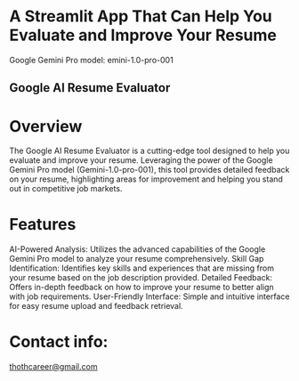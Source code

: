 # A Streamlit App That Can Help You Evaluate and Improve Your Resume

Google Gemini Pro model: emini-1.0-pro-001


## Google AI Resume Evaluator
# Overview
The Google AI Resume Evaluator is a cutting-edge tool designed to help you evaluate and improve your resume. Leveraging the power of the Google Gemini Pro model (Gemini-1.0-pro-001), this tool provides detailed feedback on your resume, highlighting areas for improvement and helping you stand out in competitive job markets.

# Features
AI-Powered Analysis: Utilizes the advanced capabilities of the Google Gemini Pro model to analyze your resume comprehensively.
Skill Gap Identification: Identifies key skills and experiences that are missing from your resume based on the job description provided.
Detailed Feedback: Offers in-depth feedback on how to improve your resume to better align with job requirements.
User-Friendly Interface: Simple and intuitive interface for easy resume upload and feedback retrieval.

# Contact info:
thothcareer@gmail.com